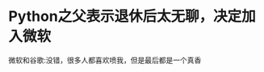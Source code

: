 # Python之父表示退休后太无聊，决定加入微软


微软和谷歌:没错，很多人都喜欢喷我，但是最后都是一个真香<img src="static/image/smiley/default/lol.gif" smilieid="12" border="0" alt="" />
